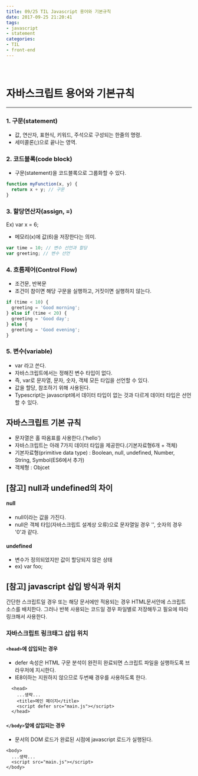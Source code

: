 ```yaml
---
title: 09/25 TIL Javascript 용어와 기본규칙
date: 2017-09-25 21:20:41
tags: 
- javascript
- statement
categories:
- TIL
- front-end
---
```

　
<!-- more -->
# 자바스크립트 용어와 기본규칙
- - -
### 1. 구문(statement) 
- 값, 연산자, 표현식, 키워드, 주석으로 구성되는 한줄의 명령.
- 세미콜론(;)으로 끝나는 영역.

### 2. 코드블록(code block)
- 구문(statement)을 코드블록으로 그룹화할 수 있다.

``` javascript
function myFunction(x, y) {
  return x + y; // 구문
}
```

### 3. 할당연산자(assign, =)

Ex) var x = 6;
- 메모리(x)에 값(6)을 저장한다는 의미.

``` javascript
var time = 10; // 변수 선언과 할당
var greeting; // 변수 선언
```

### 4. 흐름제어(Control Flow) 
- 조건문, 반복문
- 조건이 참이면 해당 구문을 실행하고, 거짓이면 실행하지 않는다.
``` javascript
if (time < 10) {
  greeting = 'Good morning';
} else if (time < 20) {
  greeting = 'Good day';
} else {
  greeting = 'Good evening';
}
```


### 5. 변수(variable) 
- var 라고 쓴다.
- 자바스크립트에서는 정해진 변수 타입이 없다.
- 즉, var로 문자열, 문자, 숫자, 객체 모든 타입을 선언할 수 있다.
- 값을 할당, 참조하기 위해 사용된다.
- Typescript는 javascript에서 데이터 타입이 없는 것과 다르게 데이터 타입은 선언할 수 있다.


## 자바스크립트 기본 규칙
- 문자열은 홀 따옴표를 사용한다.('hello')
- 자바스크립트는 아래 7가지 데이터 타입을 제공한다.(기본자료형6개 + 객체)
- 기본자료형(primitive data type) : Boolean, null, undefined, Number, String, Symbol(ES6에서 추가)
- 객체형 : Objcet


## [참고] null과 undefined의 차이

#### null
- null이라는 값을 가진다. 
- null은 객체 타입(자바스크립트 설계상 오류)으로 문자열일 경우 '', 숫자의 경우 '0'과 같다.

#### undefined
- 변수가 정의되었지만 값이 할당되지 않은 상태
- ex) var foo; 


## [참고] javascript 삽입 방식과 위치
간단한 스크립트일 경우 또는 해당 문서에만 적용되는 경우 HTML문서안에 스크립트 소스를 배치한다. 그러나 반복 사용되는 코드일 경우 파일별로 저장해두고 필요에 따라 링크해서 사용한다.


### 자바스크립트 링크태그 삽입 위치


#### `<head>`에 삽입되는 경우 
- defer 속성은 HTML 구문 분석이 완전히 완료되면 스크립트 파일을 실행하도록 브라우저에 지시한다.
- IE8이하는 지원하지 않으므로 두번째 경우를 사용하도록 한다. 

```
  <head>
    ...생략...
    <title>메인 페이지</title>
    <script defer src="main.js"></script>
  </head>
```


#### `</body>`앞에 삽입되는 경우
- 문서의 DOM 로드가 완료된 시점에 javascript 로드가 실행된다.

```
<body>
  ...생략...
  <script src="main.js"></script>
</body>
```
